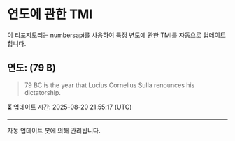 
# 연도에 관한 TMI

이 리포지토리는 numbersapi를 사용하여 특정 년도에 관한 TMI를 자동으로 업데이트합니다.

## 연도: (79 B)
> 79 BC is the year that Lucius Cornelius Sulla renounces his dictatorship.

⏳ 업데이트 시간: 2025-08-20 21:55:17 (UTC)

---
자동 업데이트 봇에 의해 관리됩니다.
